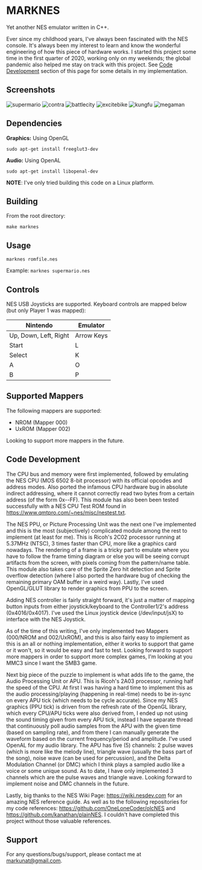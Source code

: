 # MARKNES

Yet another NES emulator written in C++.

Ever since my childhood years, I've always been fascinated with the NES console. It's always been my interest to learn and know the wonderful engineering of how this piece of hardware works. I started this project some time in the first quarter of 2020, working only on my weekends; the global pandemic also helped me stay on track with this project. See [Code Development](#code-development) section of this page for some details in my implementation.


## Screenshots
![supermario](https://raw.github.com/mark-unat/marknes/main/res/supermario.png)
![contra](https://raw.github.com/mark-unat/marknes/main/res/contra.png)
![battlecity](https://raw.github.com/mark-unat/marknes/main/res/battlecity.png)
![excitebike](https://raw.github.com/mark-unat/marknes/main/res/excitebike.png)
![kungfu](https://raw.github.com/mark-unat/marknes/main/res/kungfu.png)
![megaman](https://raw.github.com/mark-unat/marknes/main/res/megaman.png)


## Dependencies

**Graphics:** Using OpenGL

    sudo apt-get install freeglut3-dev

**Audio:** Using OpenAL

    sudo apt-get install libopenal-dev

**NOTE**: I've only tried building this code on a Linux platform.


## Building

From the root directory:

    make marknes


## Usage

    marknes romfile.nes

Example: `marknes supermario.nes`


## Controls

NES USB Joysticks are supported.
Keyboard controls are mapped below (but only Player 1 was mapped):

| Nintendo              | Emulator    |
| --------------------- | ----------- |
| Up, Down, Left, Right | Arrow Keys  |
| Start                 | L           |
| Select                | K           |
| A                     | O           |
| B                     | P           |


## Supported Mappers

The following mappers are supported:

* NROM  (Mapper 000)
* UxROM (Mapper 002)

Looking to support more mappers in the future.


## Code Development

The CPU bus and memory were first implemented, followed by emulating the NES CPU (MOS 6502 8-bit processor) with its official opcodes and address modes. Also ported the infamous CPU hardware bug in absolute indirect addressing, where it cannot correctly read two bytes from a certain address (of the form 0x--FF). This module has also been been tested successfully with a NES CPU Test ROM found in https://www.qmtpro.com/~nes/misc/nestest.txt.

The NES PPU, or Picture Processing Unit was the next one I've implemented and this is the most (subjectively) complicated module among the rest to implement (at least for me). This is Ricoh's 2C02 processor running at 5.37MHz (NTSC), 3 times faster than CPU, more like a graphics card nowadays. The rendering of a frame is a tricky part to emulate where you have to follow the frame timing diagram or else you will be seeing corrupt artifacts from the screen, with pixels coming from the pattern/name table. This module also takes care of the Sprite Zero hit detection and Sprite overflow detection (where I also ported the hardware bug of checking the remaining primary OAM buffer in a weird way). Lastly, I've used OpenGL/GLUT library to render graphics from PPU to the screen.

Adding NES controller is fairly straight forward, it's just a matter of mapping button inputs from either joystick/keyboard to the Controller1/2's address (0x4016/0x4017). I've used the Linux joystick device (/dev/input/jsX) to interface with the NES Joystick.

As of the time of this writing, I've only implemented two Mappers (000/NROM and 002/UxROM), and this is also fairly easy to implement as this is an all or nothing implementation, either it works to support that game or it won't, so it would be easy and fast to test. Looking forward to support more mappers in order to support more complex games, I'm looking at you MMC3 since I want the SMB3 game.

Next big piece of the puzzle to implement is what adds life to the game, the Audio Processing Unit or APU. This is Ricoh's 2A03 processor, running half the speed of the CPU. At first I was having a hard time to implement this as the audio processing/playing (happening in real-time) needs to be in-sync on every APU tick (which needs to be cycle accurate). Since my NES graphics (PPU tick) is driven from the refresh rate of the OpenGL library, which every CPU/APU ticks were also derived from, I ended up not using the sound timing given from every APU tick, instead I have separate thread that continuously poll audio samples from the APU with the given time (based on sampling rate), and from there I can manually generate the waveform based on the current frequency/period and amplitude. I've used OpenAL for my audio library. The APU has five (5) channels: 2 pulse waves (which is more like the melody line), triangle wave (usually the bass part of the song), noise wave (can be used for percussion), and the Delta Modulation Channel (or DMC) which I think plays a sampled audio like a voice or some unique sound. As to date, I have only implemented 3 channels which are the pulse waves and triangle wave. Looking forward to implement noise and DMC channels in the future.

Lastly, big thanks to the NES Wiki Page: https://wiki.nesdev.com for an amazing NES reference guide. As well as to the following repositories for my code references: https://github.com/OneLoneCoder/olcNES and https://github.com/kanathan/plainNES. I couldn't have completed this project without those valuable references.


## Support

For any questions/bugs/support, please contact me at markunat@gmail.com.
